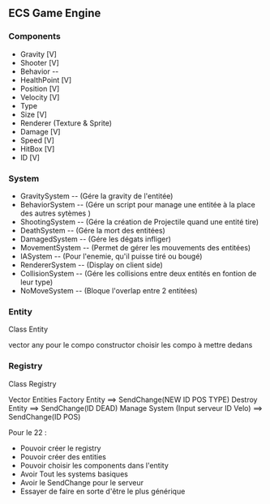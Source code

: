 ## ECS Game Engine

### Components

- Gravity [V]
- Shooter [V]
- Behavior -<Advanced>-
- HealthPoint [V]
- Position [V]
- Velocity [V]
- Type
- Size [V]
- Renderer (Texture & Sprite)
- Damage [V]
- Speed [V]
- HitBox [V]
- ID [V]

### System

- GravitySystem -<Advanced>- (Gére la gravity de l'entitée)
- BehaviorSystem -<Advanced>- (Gére un script pour manage une entitée à la place des autres sytèmes )
- ShootingSystem -<Basic>- (Gére la création de Projectile quand une entité tire)
- DeathSystem -<Basic>- (Gére la mort des entitées)
- DamagedSystem -<Basic>- (Gére les dégats infliger)
- MovementSystem -<Basic>- (Permet de gérer les mouvements des entitées)
- IASystem -<Basic>- (Pour l'enemie, qu'il puisse tiré ou bougé)
- RendererSystem -<Basic>- (Display on client side)
- CollisionSystem -<Basic>- (Gére les collisions entre deux entités en fontion de leur type)
- NoMoveSystem -<Basic>- (Bloque l'overlap entre 2 entitées)

### Entity

Class Entity

vector any pour le compo
constructor choisir les compo à mettre dedans

### Registry

Class Registry

Vector Entities
Factory Entity ==> SendChange(NEW ID POS TYPE)
Destroy Entity ==> SendChange(ID DEAD)
Manage System (Input serveur ID Velo) ==> SendChange(ID POS)

Pour le 22 :
- Pouvoir créer le registry
- Pouvoir créer des entities
- Pouvoir choisir les components dans l'entity
- Avoir Tout les systems basiques
- Avoir le SendChange pour le serveur
- Essayer de faire en sorte d'être le plus générique
